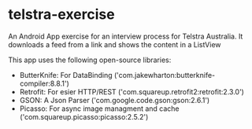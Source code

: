# telstra-exercise
An Android App exercise for an interview process for Telstra Australia. 
It downloads a feed from a link and shows the content in a ListView

This app uses the following open-source libraries:
  * ButterKnife: For DataBinding ('com.jakewharton:butterknife-compiler:8.8.1')
  * Retrofit: For esier HTTP/REST ('com.squareup.retrofit2:retrofit:2.3.0')
  * GSON: A Json Parser ('com.google.code.gson:gson:2.6.1')
  * Picasso: For async image managment and cache ('com.squareup.picasso:picasso:2.5.2')
